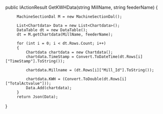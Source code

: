  public IActionResult GetKWHData(string MillName, string feederName)
 {
  

         MachineSectionDal M = new MachineSectionDal();

         List<Chartdata> Data = new List<Chartdata>();
         DataTable dt = new DataTable();
         dt = M.getChartdata(MillName, feederName);

         for (int i = 0; i < dt.Rows.Count; i++)
         {
             Chartdata chartdata = new Chartdata();
             chartdata.TimeStamp = Convert.ToDateTime(dt.Rows[i]["TimeStamp"].ToString());

             chartdata.Millname = (dt.Rows[i]["Mill_Id"].ToString());

             chartdata.KWH = (Convert.ToDouble(dt.Rows[i]["TotalActvalue"]));
             Data.Add(chartdata);
         }
         return Json(Data);
     
    
 }
